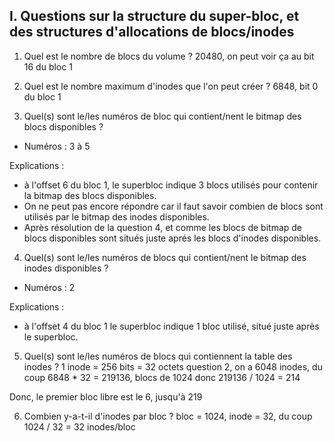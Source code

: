 I. Questions sur la structure du super-bloc, et des structures d'allocations de blocs/inodes
--------------------------------------------------------------------------------------------

1. Quel est le nombre de blocs du volume ?
    20480, on peut voir ça au bit 16 du bloc 1
2. Quel est le nombre maximum d'inodes que l'on peut créer ?
    6848, bit 0 du bloc 1

3. Quel(s) sont le/les numéros de bloc qui contient/nent le bitmap des blocs disponibles ?
* Numéros : 3 à 5

Explications :

- à l'offset 6 du bloc 1, le superbloc indique 3 blocs utilisés pour contenir
  la bitmap des blocs disponibles.
- On ne peut pas encore répondre car il faut savoir
  combien de blocs sont utilisés par le bitmap des inodes disponibles.
- Après résolution de la question 4, et comme les blocs de bitmap de blocs disponibles sont
  situés juste aprés les blocs d'inodes disponibles.


4. Quel(s) sont le/les numéros de blocs qui contient/nent le bitmap des inodes disponibles ?

* Numéros : 2

Explications :

- à l'offset 4 du bloc 1 le superbloc indique 1 bloc utilisé, situé juste après le superbloc.

5. Quel(s) sont le/les numéros de blocs qui contiennent la table des inodes ?
1 inode = 256 bits = 32 octets
question 2, on a 6048 inodes, du coup 6848 * 32 = 219136, blocs de 1024 donc 219136 / 1024 = 214

Donc, le premier bloc libre est le 6, jusqu'à 219

6. Combien y-a-t-il d'inodes par bloc ?
bloc = 1024, inode = 32, du coup 1024 / 32 = 32 inodes/bloc